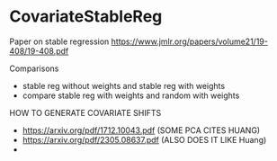 # CovariateStableReg




Paper on stable regression 
https://www.jmlr.org/papers/volume21/19-408/19-408.pdf 

Comparisons  
- stable reg without weights and stable reg with weights
- compare stable reg with weights and random with weights 



HOW TO GENERATE COVARIATE SHIFTS

- https://arxiv.org/pdf/1712.10043.pdf (SOME PCA CITES HUANG)
- https://arxiv.org/pdf/2305.08637.pdf (ALSO DOES IT LIKE Huang)
- 